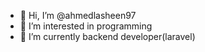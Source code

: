 - 👋 Hi, I’m @ahmedlasheen97
- 👀 I’m interested in programming
- 🌱 I’m currently backend developer(laravel)

<!---
ahmedlasheen97/ahmedlasheen97 is a ✨ special ✨ repository because its `README.md` (this file) appears on your GitHub profile.
You can click the Preview link to take a look at your changes.
--->
